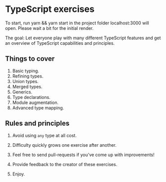 # TypeScript exercises

To start, run yarn && yarn start in the project folder
localhost:3000 will open. Please wait a bit for the initial render.

The goal: Let everyone play with many different TypeScript features
and get an overview of TypeScript capabilities and principles.

## Things to cover

 1. Basic typing.
 2. Refining types.
 3. Union types.
 4. Merged types.
 5. Generics.
 6. Type declarations.
 7. Module augmentation.
 8. Advanced type mapping.

## Rules and principles

 1. Avoid using `any` type at all cost.

 2. Difficulty quickly grows one exercise after another.

 3. Feel free to send pull-requests if you've come up
    with improvements!

 4. Provide feedback to the creator of these exercises.

 5. Enjoy.
